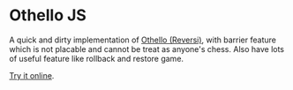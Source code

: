 # Othello JS

A quick and dirty implementation of [Othello (Reversi)](http://en.wikipedia.org/wiki/Reversi), with barrier feature which is not placable and cannot be treat as anyone's chess. Also have lots of useful feature like rollback and restore game.

[Try it online](http://gzc9047.github.com/othello-js/).

